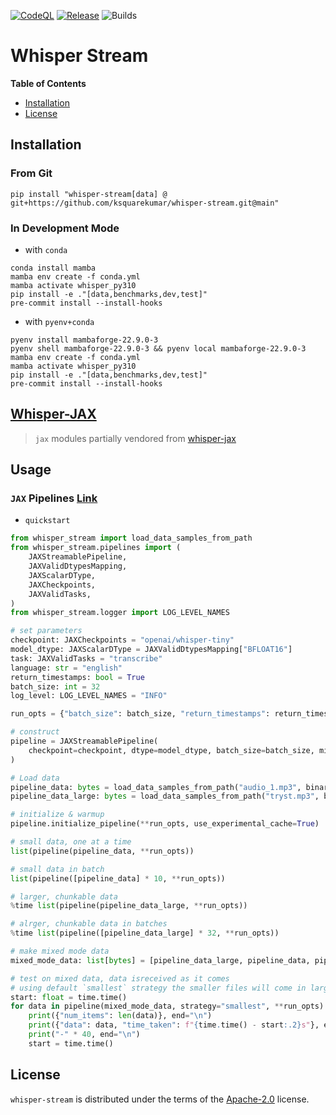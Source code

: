 [![CodeQL](https://github.com/ksquarekumar/whisper-stream/actions/workflows/github-code-scanning/codeql/badge.svg)](https://github.com/ksquarekumar/whisper-stream/actions/workflows/github-code-scanning/codeql) [![Release](https://github.com/ksquarekumar/whisper-stream/actions/workflows/Release.yml/badge.svg)](https://github.com/ksquarekumar/whisper-stream/actions/workflows/Release.yml) ![Builds](https://codebuild.ap-south-1.amazonaws.com/badges?uuid=eyJlbmNyeXB0ZWREYXRhIjoiS2FMcnRKSWhrNE0zYk0wR3dBRzlQSWVjQVBsbHhsYmwySWt6SG9zU1NRVWdrN1ZkTjJLNi83R1JPd3NWaDM5eU9sS0hVUUd4ODdUSGZ2Z3NCajZQbGNBPSIsIml2UGFyYW1ldGVyU3BlYyI6InFIYTNab2s1a3oxdWJVTnYiLCJtYXRlcmlhbFNldFNlcmlhbCI6Mn0%3D&branch=main)

# Whisper Stream

**Table of Contents**

- [Installation](#installation)
- [License](#license)

## Installation

### From Git

```console
pip install "whisper-stream[data] @ git+https://github.com/ksquarekumar/whisper-stream.git@main"
```

### In Development Mode

- with `conda`

```console
conda install mamba
mamba env create -f conda.yml
mamba activate whisper_py310
pip install -e ."[data,benchmarks,dev,test]"
pre-commit install --install-hooks
```

- with `pyenv+conda`

```console
pyenv install mambaforge-22.9.0-3
pyenv shell mambaforge-22.9.0-3 && pyenv local mambaforge-22.9.0-3
mamba env create -f conda.yml
mamba activate whisper_py310
pip install -e ."[data,benchmarks,dev,test]"
pre-commit install --install-hooks
```

## [Whisper-JAX](./WhisperJax.md)

> `jax` modules partially vendored from [whisper-jax](https://github.com/sanchit-gandhi/whisper-jax)

## Usage

### `JAX` Pipelines [Link](./notebooks/usage.ipynb)

- `quickstart`

```python
from whisper_stream import load_data_samples_from_path
from whisper_stream.pipelines import (
    JAXStreamablePipeline,
    JAXValidDtypesMapping,
    JAXScalarDType,
    JAXCheckpoints,
    JAXValidTasks,
)
from whisper_stream.logger import LOG_LEVEL_NAMES

# set parameters
checkpoint: JAXCheckpoints = "openai/whisper-tiny"
model_dtype: JAXScalarDType = JAXValidDtypesMapping["BFLOAT16"]
task: JAXValidTasks = "transcribe"
language: str = "english"
return_timestamps: bool = True
batch_size: int = 32
log_level: LOG_LEVEL_NAMES = "INFO"

run_opts = {"batch_size": batch_size, "return_timestamps": return_timestamps, "language": language, "task": task}

# construct
pipeline = JAXStreamablePipeline(
    checkpoint=checkpoint, dtype=model_dtype, batch_size=batch_size, min_log_level=log_level
)

# Load data
pipeline_data: bytes = load_data_samples_from_path("audio_1.mp3", binary_mode=True)  #4s
pipeline_data_large: bytes = load_data_samples_from_path("tryst.mp3", binary_mode=True) #4:44s

# initialize & warmup
pipeline.initialize_pipeline(**run_opts, use_experimental_cache=True)

# small data, one at a time
list(pipeline(pipeline_data, **run_opts))

# small data in batch
list(pipeline([pipeline_data] * 10, **run_opts))

# larger, chunkable data
%time list(pipeline(pipeline_data_large, **run_opts))

# alrger, chunkable data in batches
%time list(pipeline([pipeline_data_large] * 32, **run_opts))

# make mixed mode data
mixed_mode_data: list[bytes] = [pipeline_data_large, pipeline_data, pipeline_data, pipeline_data] * 4

# test on mixed data, data isreceived as it comes
# using default `smallest` strategy the smaller files will come in larger batches first
start: float = time.time()
for data in pipeline(mixed_mode_data, strategy="smallest", **run_opts):
    print({"num_items": len(data)}, end="\n")
    print({"data": data, "time_taken": f"{time.time() - start:.2}s"}, end="\n")
    print("-" * 40, end="\n")
    start = time.time()
```

## License

`whisper-stream` is distributed under the terms of the [Apache-2.0](https://spdx.org/licenses/Apache-2.0.html) license.
